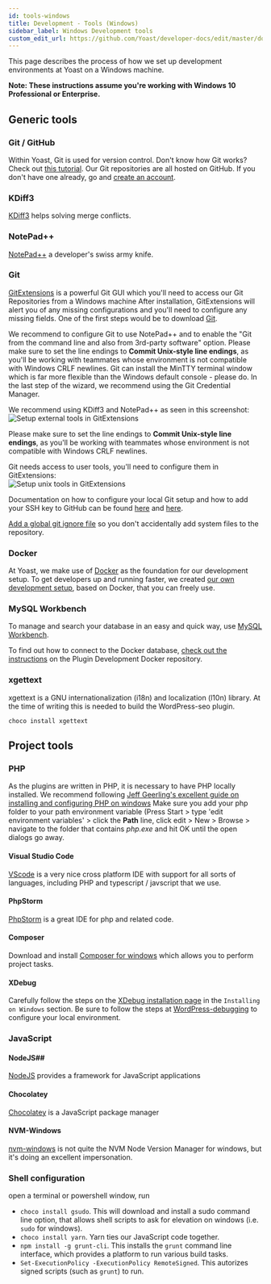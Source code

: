 ```yaml
---
id: tools-windows
title: Development - Tools (Windows)
sidebar_label: Windows Development tools 
custom_edit_url: https://github.com/Yoast/developer-docs/edit/master/docs/development/environment/tools-windows.md
---
```


This page describes the process of how we set up development environments at Yoast on a Windows machine.

**Note: These instructions assume you're working with Windows 10 Professional or Enterprise.**

## Generic tools

### Git / GitHub
Within Yoast, Git is used for version control. Don't know how Git works? Check out [this tutorial](https://try.github.io/levels/1/challenges/1). Our Git repositories are all hosted on GitHub. If you don't have one already, go and [create an account](https://github.com/signup).
### KDiff3
[KDiff3](https://sourceforge.net/p/kdiff3/wiki/Home/) helps solving merge conflicts.
### NotePad++
[NotePad++](https://notepad-plus-plus.org/downloads/) a developer's swiss army knife.
### Git
[GitExtensions](https://github.com/gitextensions/gitextensions/releases/) is a powerful Git GUI which you'll need to access our Git Repositories from a Windows machine
After installation, GitExtensions will alert you of any missing configurations and you'll need to configure any missing fields. One of the first steps would be to download [Git](https://git-scm.com/downloads).

We recommend to configure Git to use NotePad++ and to enable the "Git from the command line and also from 3rd-party software" option. Please make sure to set the line endings to **Commit Unix-style line endings**, as you'll be working with teammates whose environment is not compatible with Windows CRLF newlines.
Git can install the MinTTY terminal window which is far more flexible than the Windows default console - please do. 
In the last step of the wizard, we recommend using the Git Credential Manager.

We recommend using KDiff3 and NotePad++ as seen in this screenshot:
![Setup external tools in GitExtensions]( '../../static/img/win_gitextensions_setup_global_config.png' )

Please make sure to set the line endings to **Commit Unix-style line endings**, as you'll be working with teammates whose environment is not compatible with Windows CRLF newlines.

Git needs access to user tools, you'll need to configure them in GitExtensions:  
![Setup unix tools in GitExtensions]( '../../static/img/win_gitextensions_setup_unix_tools.png' )

Documentation on how to configure your local Git setup and how to add your SSH key to GitHub can be found [here](https://help.github.com/articles/set-up-git) and [here](https://help.github.com/articles/generating-ssh-keys).

[Add a global git ignore file](/development/standards/version-control-conventions.md#global-git-ignore) so you don't accidentally add system files to the repository.

### Docker
At Yoast, we make use of [Docker](https://docs.docker.com/docker-for-windows/install/) as the foundation for our development setup. To get developers up and running faster, we created [our own development setup](https://github.com/Yoast/plugin-development-docker), based on Docker, that you can freely use.

### MySQL Workbench
To manage and search your database in an easy and quick way, use [MySQL Workbench](https://dev.MySQL.com/downloads/workbench/).

To find out how to connect to the Docker database, [check out the instructions](https://github.com/Yoast/plugin-development-docker#connecting-to-the-database) on the Plugin Development Docker repository.

### xgettext
xgettext is a GNU internationalization (i18n) and localization (l10n) library. At the time of writing this is needed to build the WordPress-seo plugin.
```shell script
choco install xgettext
```

## Project tools

### PHP
As the plugins are written in PHP, it is necessary to have PHP locally installed.
We recommend following [Jeff Geerling's excellent guide on installing and configuring PHP on windows](https://www.jeffgeerling.com/blog/2018/installing-php-7-and-composer-on-windows-10)
Make sure you add your php folder to your path environment variable (Press Start > type 'edit environment variables' > click the **Path** line, click edit > New > Browse > navigate to the folder that contains *php.exe* and hit OK until the open dialogs go away.

#### Visual Studio Code
[VScode](https://code.visualstudio.com/download) is a very nice cross platform IDE with support for all sorts of languages, including PHP and typescript / javscript that we use.

#### PhpStorm
[PhpStorm](https://www.jetbrains.com/phpstorm/download/#section=windows) is a great IDE for php and related code.

#### Composer
Download and install [Composer for windows](https://getcomposer.org/download/) which allows you to perform project tasks.

#### XDebug 
Carefully follow the steps on the [XDebug installation page](https://xdebug.org/docs/install) in the `Installing on Windows` section.
Be sure to follow the steps at [WordPress-debugging](https://github.com/Yoast/plugin-development-docker/#WordPress-debugging) to configure your local environment.

### JavaScript

#### NodeJS## 
[NodeJS](https://nodejs.org/en/) provides a framework for JavaScript applications 

#### Chocolatey
[Chocolatey](https://chocolatey.org/docs/installation) is a JavaScript package manager

#### NVM-Windows
[nvm-windows](https://github.com/coreybutler/nvm-windows/releases) is not quite the NVM Node Version Manager for windows, but it's doing an excellent impersonation.

### Shell configuration 
open a terminal or powershell window, run 
- `choco install gsudo`. This will download and install a sudo command line option, that allows shell scripts to ask for elevation on windows (i.e. `sudo` for windows).
- `choco install yarn`. Yarn ties our JavaScript code together.
- `npm install -g grunt-cli`. This installs the `grunt` command line interface, which provides a platform to run various build tasks.
- `Set-ExecutionPolicy -ExecutionPolicy RemoteSigned`. This autorizes signed scripts (such as `grunt`) to run.
